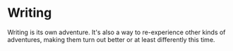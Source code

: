 
# Writing

Writing is its own adventure. It's also a way to re-experience other kinds of adventures, making them turn out better or at least differently this time.

